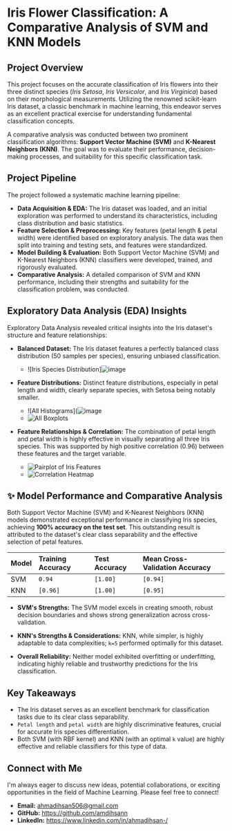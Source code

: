 # Iris Flower Classification: A Comparative Analysis of SVM and KNN Models

## Project Overview

This project focuses on the accurate classification of Iris flowers into their three distinct species (*Iris Setosa*, *Iris Versicolor*, and *Iris Virginica*) based on their morphological measurements. Utilizing the renowned scikit-learn Iris dataset, a classic benchmark in machine learning, this endeavor serves as an excellent practical exercise for understanding fundamental classification concepts.

A comparative analysis was conducted between two prominent classification algorithms: **Support Vector Machine (SVM)** and **K-Nearest Neighbors (KNN)**. The goal was to evaluate their performance, decision-making processes, and suitability for this specific classification task.

## Project Pipeline

The project followed a systematic machine learning pipeline:

* **Data Acquisition & EDA:** The Iris dataset was loaded, and an initial exploration was performed to understand its characteristics, including class distribution and basic statistics.
* **Feature Selection & Preprocessing:** Key features (petal length & petal width) were identified based on exploratory analysis. The data was then split into training and testing sets, and features were standardized.
* **Model Building & Evaluation:** Both Support Vector Machine (SVM) and K-Nearest Neighbors (KNN) classifiers were developed, trained, and rigorously evaluated.
* **Comparative Analysis:** A detailed comparison of SVM and KNN performance, including their strengths and suitability for the classification problem, was conducted.

## Exploratory Data Analysis (EDA) Insights

Exploratory Data Analysis revealed critical insights into the Iris dataset's structure and feature relationships:

* **Balanced Dataset:** The Iris dataset features a perfectly balanced class distribution (50 samples per species), ensuring unbiased classification.
    * ![Iris Species Distribution]![image](https://github.com/user-attachments/assets/4688b359-1f42-427d-9e8a-90f017e6e560)
 

* **Feature Distributions:** Distinct feature distributions, especially in petal length and width, clearly separate species, with Setosa being notably smaller.
    * ![All Histograms](![image](https://github.com/user-attachments/assets/9a3ebb75-e0ea-466b-8712-97aa6400cb61)
    * ![All Boxplots](![image](https://github.com/user-attachments/assets/0827ad11-19bf-41c4-a50d-91e23a97182a)
)

* **Feature Relationships & Correlation:** The combination of petal length and petal width is highly effective in visually separating all three Iris species. This was supported by high positive correlation (0.96) between these features and the target variable.
    * ![Pairplot of Iris Features](![image](https://github.com/user-attachments/assets/db6900ea-3a64-48e5-9bc9-9d51a5de1b38)
) 
    * ![Correlation Heatmap](![image](https://github.com/user-attachments/assets/7b549f44-1eea-4eef-834a-5fbca5021f60)
) 

## ✨ Model Performance and Comparative Analysis

Both Support Vector Machine (SVM) and K-Nearest Neighbors (KNN) models demonstrated exceptional performance in classifying Iris species, achieving **100% accuracy on the test set**. This outstanding result is attributed to the dataset's clear class separability and the effective selection of petal features.

| Model | Training Accuracy | Test Accuracy | Mean Cross-Validation Accuracy |
| :---- | :---------------- | :------------ | :----------------------------- |
| SVM   | `0.94` | `[1.00]` | `[0.94]` |
| KNN   | `[0.96]` | `[1.00]` | `[0.95]` |


* **SVM's Strengths:** The SVM model excels in creating smooth, robust decision boundaries and shows strong generalization across cross-validation.

* **KNN's Strengths & Considerations:** KNN, while simpler, is highly adaptable to data complexities; `k=5` performed optimally for this dataset.

* **Overall Reliability:** Neither model exhibited overfitting or underfitting, indicating highly reliable and trustworthy predictions for the Iris classification.

## Key Takeaways

* The Iris dataset serves as an excellent benchmark for classification tasks due to its clear class separability.
* `Petal length` and `petal width` are highly discriminative features, crucial for accurate Iris species differentiation.
* Both SVM (with RBF kernel) and KNN (with an optimal `k` value) are highly effective and reliable classifiers for this type of data.

## Connect with Me

I'm always eager to discuss new ideas, potential collaborations, or exciting opportunities in the field of Machine Learning. Please feel free to connect!

* **Email:** ahmadihsan506@gmail.com
* **GitHub:** https://github.com/amdihsann 
* **LinkedIn:** https://www.linkedin.com/in/ahmadihsan-/ 
